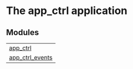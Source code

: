 

# The app_ctrl application #


## Modules ##


<table width="100%" border="0" summary="list of modules">
<tr><td><a href="https://github.com/aeternity/app_ctrl/blob/master/doc/app_ctrl.md" class="module">app_ctrl</a></td></tr>
<tr><td><a href="https://github.com/aeternity/app_ctrl/blob/master/doc/app_ctrl_events.md" class="module">app_ctrl_events</a></td></tr></table>

